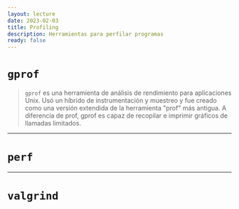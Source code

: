 ```yaml
---
layout: lecture
date: 2023-02-03
title: Profiling
description: Herramientas para perfilar programas
ready: false
---
```


# `gprof`

> `gprof` es una herramienta de análisis de rendimiento para aplicaciones Unix. Usó un híbrido de instrumentación y muestreo y fue creado como una versión extendida de la herramienta "prof" más antigua. A diferencia de prof, gprof es capaz de recopilar e imprimir gráficos de llamadas limitados.




---
# `perf`






---
# `valgrind`






